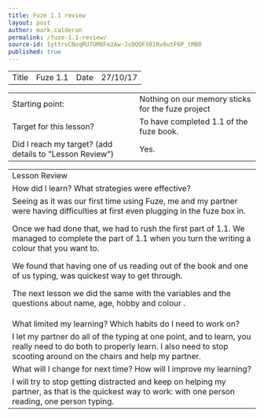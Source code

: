 ```yaml
---
title: Fuze 1.1 review
layout: post
author: mark.calderan
permalink: /fuze-1.1-review/
source-id: 1yttrvCNoqRU7UM8Fm2Aw-JvOQQFX01Rv0utF6P_tMB0
published: true
---
```

<table>
  <tr>
    <td>Title</td>
    <td>Fuze 1.1</td>
    <td>Date</td>
    <td>27/10/17</td>
  </tr>
</table>


<table>
  <tr>
    <td>Starting point:</td>
    <td>Nothing on our memory sticks for the fuze project</td>
  </tr>
  <tr>
    <td>Target for this lesson?</td>
    <td>To have completed 1.1 of the fuze book.</td>
  </tr>
  <tr>
    <td>Did I reach my target? 
(add details to "Lesson Review")</td>
    <td> Yes.</td>
  </tr>
</table>


<table>
  <tr>
    <td>Lesson Review</td>
  </tr>
  <tr>
    <td>How did I learn? What strategies were effective? </td>
  </tr>
  <tr>
    <td>Seeing as it was our first time using Fuze, me and my partner were having difficulties at first even plugging in the fuze box in. 

Once we had done that, we had to rush the first part of 1.1. We managed to complete the part of 1.1 when you turn the writing a colour that you want to. 

We found that having one of us reading out of the book and one of us typing, was quickest way to get through. 

The next lesson we did the same with the variables and the questions about name, age, hobby and colour .</td>
  </tr>
  <tr>
    <td>What limited my learning? Which habits do I need to work on? </td>
  </tr>
  <tr>
    <td>I let my partner do all of the typing at one point, and to learn, you really need to do both to properly learn. I also need to stop scooting around on the chairs and help my partner.</td>
  </tr>
  <tr>
    <td>What will I change for next time? How will I improve my learning?</td>
  </tr>
  <tr>
    <td>I will try to stop getting distracted and keep on  helping my partner, as that is the quickest way to work: with one person reading, one person typing.</td>
  </tr>
</table>


